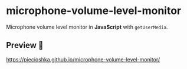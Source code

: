 # microphone-volume-level-monitor

Microphone volume level monitor in **JavaScript** with `getUserMedia`.

## Preview 🎉

<https://piecioshka.github.io/microphone-volume-level-monitor/>
